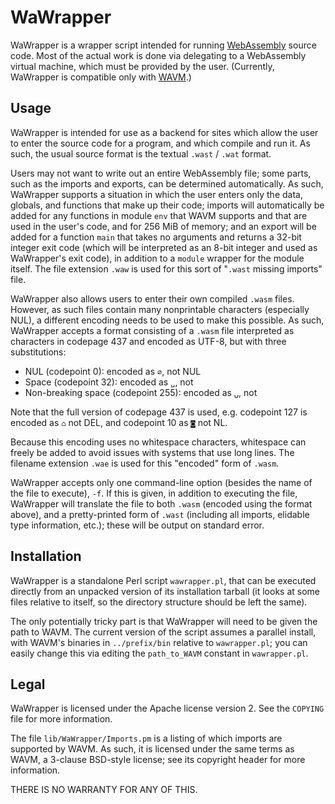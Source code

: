 WaWrapper
=========

WaWrapper is a wrapper script intended for running
[WebAssembly](https://webassembly.org) source code.  Most of the actual
work is done via delegating to a WebAssembly virtual machine, which must
be provided by the user. (Currently, WaWrapper is compatible only with
[WAVM](https://github.com/WAVM/WAVM).)

Usage
-----

WaWrapper is intended for use as a backend for sites which allow the
user to enter the source code for a program, and which compile and run
it. As such, the usual source format is the textual `.wast` / `.wat`
format.

Users may not want to write out an entire WebAssembly file; some parts,
such as the imports and exports, can be determined automatically. As
such, WaWrapper supports a situation in which the user enters only the
data, globals, and functions that make up their code; imports will
automatically be added for any functions in module `env` that WAVM
supports and that are used in the user's code, and for 256 MiB of
memory; and an export will be added for a function `main` that takes no
arguments and returns a 32-bit integer exit code (which will be
interpreted as an 8-bit integer and used as WaWrapper's exit code), in
addition to a `module` wrapper for the module itself.  The file
extension `.waw` is used for this sort of "`.wast` missing imports"
file.

WaWrapper also allows users to enter their own compiled `.wasm` files.
However, as such files contain many nonprintable characters (especially
NUL), a different encoding needs to be used to make this possible. As
such, WaWrapper accepts a format consisting of a `.wasm` file
interpreted as characters in codepage 437 and encoded as UTF-8, but with
three substitutions:

  * NUL (codepoint 0): encoded as `∅`, not NUL
  * Space (codepoint 32): encoded as `␣`, not ` `
  * Non-breaking space (codepoint 255): encoded as `⍽`, not ` `

Note that the full version of codepage 437 is used, e.g. codepoint 127
is encoded as `⌂` not DEL, and codepoint 10 as `◙` not NL.

Because this encoding uses no whitespace characters, whitespace can
freely be added to avoid issues with systems that use long lines. The
filename extension `.wae` is used for this "encoded" form of `.wasm`.

WaWrapper accepts only one command-line option (besides the name of the
file to execute), `-f`. If this is given, in addition to executing the
file, WaWrapper will translate the file to both `.wasm` (encoded using
the format above), and a pretty-printed form of `.wast` (including all
imports, elidable type information, etc.); these will be output on
standard error.


Installation
------------

WaWrapper is a standalone Perl script `wawrapper.pl`, that can be
executed directly from an unpacked version of its installation tarball
(it looks at some files relative to itself, so the directory structure
should be left the same).

The only potentially tricky part is that WaWrapper will need to be given
the path to WAVM. The current version of the script assumes a parallel
install, with WAVM's binaries in `../prefix/bin` relative to
`wawrapper.pl`; you can easily change this via editing the
`path_to_WAVM` constant in `wawrapper.pl`.


Legal
-----

WaWrapper is licensed under the Apache license version 2. See the
`COPYING` file for more information.

The file `lib/WaWrapper/Imports.pm` is a listing of which imports are
supported by WAVM. As such, it is licensed under the same terms as WAVM,
a 3-clause BSD-style license; see its copyright header for more
information.

THERE IS NO WARRANTY FOR ANY OF THIS.
